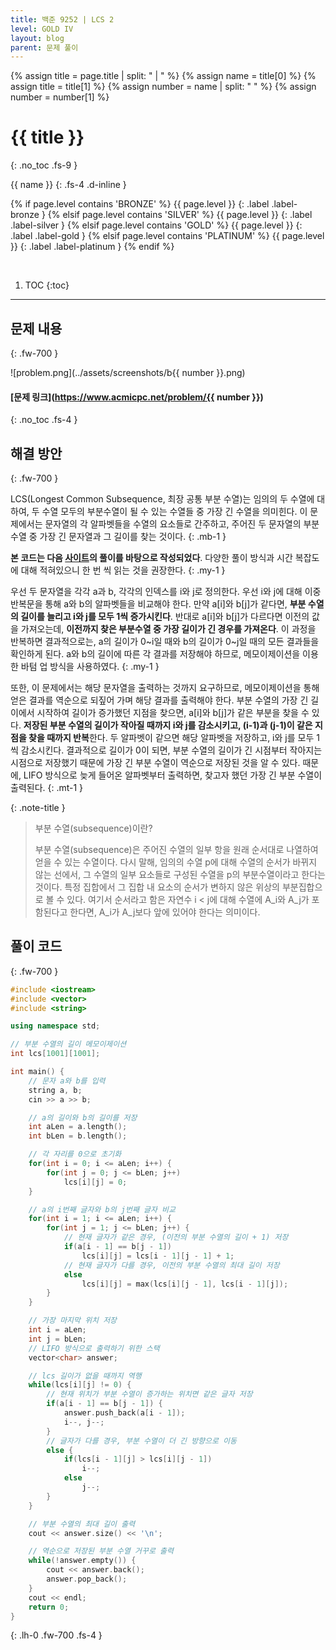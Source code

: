 ```yaml
---
title: 백준 9252 | LCS 2
level: GOLD IV
layout: blog
parent: 문제 풀이
---
```

{% assign title = page.title | split: " | " %}
{% assign name = title[0] %}
{% assign title = title[1] %}
{% assign number = name | split: " " %}
{% assign number = number[1] %}

# **{{ title }}**
{: .no_toc .fs-9 }

{{ name }}
{: .fs-4 .d-inline }

{% if page.level contains 'BRONZE' %}
{{ page.level }}
{: .label .label-bronze }
{% elsif page.level contains 'SILVER' %}
{{ page.level }}
{: .label .label-silver }
{% elsif page.level contains 'GOLD' %}
{{ page.level }}
{: .label .label-gold }
{% elsif page.level contains 'PLATINUM' %}
{{ page.level }}
{: .label .label-platinum }
{% endif %}

<br/>

1. TOC
{:toc}

---

## 문제 내용
{: .fw-700 }

![problem.png](../assets/screenshots/b{{ number }}.png)

#### [문제 링크](https://www.acmicpc.net/problem/{{ number }})
{: .no_toc .fs-4 }

## 해결 방안
{: .fw-700 }

<div class="code-example" markdown="1">
LCS(Longest Common Subsequence, 최장 공통 부분 수열)는 임의의 두 수열에 대하여,
두 수열 모두의 부분수열이 될 수 있는 수열들 중 가장 긴 수열을 의미힌다.
이 문제에서는 문자열의 각 알파벳들을 수열의 요소들로 간주하고,
주어진 두 문자열의 부분수열 중 가장 긴 문자열과 그 길이를 찾는 것이다.
{: .mb-1 }

**본 코드는 다음 [사이트](https://www.geeksforgeeks.org/longest-common-subsequence-dp-4/)의 풀이를 바탕으로 작성되었다**.
다양한 풀이 방식과 시간 복잡도에 대해 적혀있으니 한 번 씩 읽는 것을 권장한다.
{: .my-1 }

우선 두 문자열을 각각 a과 b, 각각의 인덱스를 i와 j로 정의한다.
우선 i와 j에 대해 이중 반복문을 통해 a와 b의 알파벳들을 비교해야 한다.
만약 a[i]와 b[j]가 같다면, **부분 수열의 길이를 늘리고 i와 j를 모두 1씩 증가시킨다**.
반대로 a[i]와 b[j]가 다르다면 이전의 값을 가져오는데, **이전까지 찾은 부분수열 중 가장 길이가 긴 경우를 가져온다**.
이 과정을 반복하면 결과적으로는, a의 길이가 0~i일 때와 b의 길이가 0~j일 때의 모든 결과들을 확인하게 된다.
a와 b의 길이에 따른 각 결과를 저장해야 하므로, 메모이제이션을 이용한 바텀 업 방식을 사용하였다.
{: .my-1 }

또한, 이 문제에서는 해당 문자열을 출력하는 것까지 요구하므로, 메모이제이션을 통해 얻은 결과를 역순으로 되짚어 가며 해당 결과를 출력해야 한다.
부분 수열의 가장 긴 길이에서 시작하여 길이가 증가했던 지점을 찾으면, a[i]와 b[j]가 같은 부분을 찾을 수 있다.
**저장된 부분 수열의 길이가 작아질 때까지 i와 j를 감소시키고, (i-1)과 (j-1)이 같은 지점을 찾을 때까지 반복**한다.
두 알파벳이 같으면 해당 알파벳을 저장하고, i와 j를 모두 1씩 감소시킨다.
결과적으로 길이가 0이 되면, 부분 수열의 길이가 긴 시점부터 작아지는 시점으로 저장했기 때문에 가장 긴 부분 수열이 역순으로 저장된 것을 알 수 있다.
때문에, LIFO 방식으로 늦게 들어온 알파벳부터 출력하면, 찾고자 했던 가장 긴 부분 수열이 출력된다.
{: .mt-1 }

{: .note-title }
> 부분 수열(subsequence)이란?
>
> 부분 수열(subsequence)은 주어진 수열의 일부 항을 원래 순서대로 나열하여 얻을 수 있는 수열이다.
> 다시 말해, 임의의 수열 p에 대해 수열의 순서가 바뀌지 않는 선에서,
> 그 수열의 일부 요소들로 구성된 수열을 p의 부분수열이라고 한다는 것이다.
> 특정 집합에서 그 집합 내 요소의 순서가 변하지 않은 위상의 부분집합으로 볼 수 있다.
> 여기서 순서라고 함은 자연수 i < j에 대해 수열에 A_i와 A_j가 포함된다고 한다면, A_i가 A_j보다 앞에 있어야 한다는 의미이다.
</div>

## 풀이 코드
{: .fw-700 }

```cpp
#include <iostream>
#include <vector>
#include <string>

using namespace std;

// 부분 수열의 길이 메모이제이션
int lcs[1001][1001];

int main() {
    // 문자 a와 b를 입력
    string a, b;
    cin >> a >> b;

    // a의 길이와 b의 길이를 저장
    int aLen = a.length();
    int bLen = b.length();

    // 각 자리를 0으로 초기화
    for(int i = 0; i <= aLen; i++) {
        for(int j = 0; j <= bLen; j++)
            lcs[i][j] = 0;
    }

    // a의 i번째 글자와 b의 j번째 글자 비교
    for(int i = 1; i <= aLen; i++) {
        for(int j = 1; j <= bLen; j++) {
            // 현재 글자가 같은 경우, (이전의 부분 수열의 길이 + 1) 저장
            if(a[i - 1] == b[j - 1])
                lcs[i][j] = lcs[i - 1][j - 1] + 1;
            // 현재 글자가 다를 경우, 이전의 부분 수열의 최대 길이 저장
            else
                lcs[i][j] = max(lcs[i][j - 1], lcs[i - 1][j]);
        }
    }

    // 가장 마지막 위치 저장
    int i = aLen;
    int j = bLen;
    // LIFO 방식으로 출력하기 위한 스택
    vector<char> answer;

    // lcs 길이가 없을 때까지 역행
    while(lcs[i][j] != 0) {
        // 현재 위치가 부분 수열이 증가하는 위치면 같은 글자 저장
        if(a[i - 1] == b[j - 1]) {
            answer.push_back(a[i - 1]);
            i--, j--;
        }
        // 글자가 다를 경우, 부분 수열이 더 긴 방향으로 이동
        else {
            if(lcs[i - 1][j] > lcs[i][j - 1])
                i--;
            else
                j--;
        }
    }

    // 부분 수열의 최대 길이 출력
    cout << answer.size() << '\n';

    // 역순으로 저장된 부분 수열 거꾸로 출력
    while(!answer.empty()) {
        cout << answer.back();
        answer.pop_back();
    }
    cout << endl;
    return 0;
}
```
{: .lh-0 .fw-700 .fs-4 }